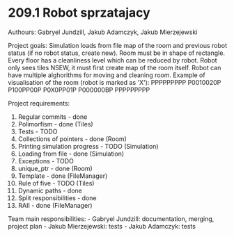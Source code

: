 # 209.1 Robot sprzatajacy
Authours: Gabryel Jundzill, Jakub Adamczyk, Jakub Mierzejewski

Project goals:
Simulation loads from file map of the room and previous robot status (if no robot status, create new). Room must be in shape of rectangle.
Every floor has a cleanliness level which can be reduced by robot. Robot only sees tiles NSEW, it must first create map of the room itself.
Robot can have multiple alghorithms for moving and cleaning room.
Example of visualisation of the room (robot is marked as 'X'):
PPPPPPPPP
P0010020P
P100PP00P
P0X0PP01P
P000000BP
PPPPPPPPP

Project requirements:
1. Regular commits - done
2. Polimorfism - done (Tiles)
3. Tests - TODO
4. Collections of pointers - done (Room)
5. Printing simulation progress - TODO (Simulation)
6. Loading from file - done (Simulation)
7. Exceptions - TODO
8. unique_ptr - done (Room)
9. Template - done (FileManager)
10. Rule of five - TODO (Tiles)
11. Dynamic paths - done
12. Split responsibilities - done
13. RAII - done (FileManager)


Team main responsibilities:
	- Gabryel Jundzill: documentation, merging, project plan
	- Jakub Mierzejewski: tests
	- Jakub Adamczyk: tests
